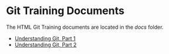 # Git Training Documents

The HTML Git Training documents are located in the *docs* folder.
* [Understanding Git, Part 1](https://irs1318dev.github.io/git-training/git1.html)
* [Understanding Git, Part 2](https://irs1318dev.github.io/git-training/git2.html)